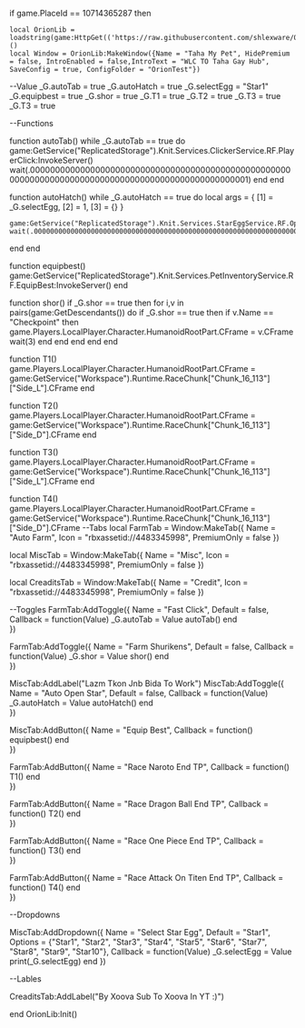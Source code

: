 if game.PlaceId == 10714365287 then

    local OrionLib = loadstring(game:HttpGet(('https://raw.githubusercontent.com/shlexware/Orion/main/source')))()
    local Window = OrionLib:MakeWindow({Name = "Taha My Pet", HidePremium = false, IntroEnabled = false,IntroText = "WLC TO Taha Gay Hub", SaveConfig = true, ConfigFolder = "OrionTest"})

--Value
_G.autoTab = true
_G.autoHatch = true
_G.selectEgg = "Star1"
_G.equipbest = true
_G.shor = true
_G.T1 = true
_G.T2 = true
_G.T3 = true
_G.T3 = true


--Functions

function autoTab()
    while _G.autoTab == true do
        game:GetService("ReplicatedStorage").Knit.Services.ClickerService.RF.PlayerClick:InvokeServer()
        wait(.0000000000000000000000000000000000000000000000000000000000000000000000000000000000000000000000000001)
     end
    end


function autoHatch()
    while _G.autoHatch == true do
local args = {
    [1] = _G.selectEgg,
    [2] = 1,
    [3] = {}
}

    game:GetService("ReplicatedStorage").Knit.Services.StarEggService.RF.OpenEggs:InvokeServer(unpack(args))
    wait(.000000000000000000000000000000000000000000000000000000000000000000000000000000000000000000000000000000001)
end
end

function equipbest()
    game:GetService("ReplicatedStorage").Knit.Services.PetInventoryService.RF.EquipBest:InvokeServer()
end

function shor()
	if _G.shor == true then
		for i,v in pairs(game:GetDescendants()) do
			if _G.shor == true then
				if v.Name == "Checkpoint" then
					game.Players.LocalPlayer.Character.HumanoidRootPart.CFrame = v.CFrame
					wait(3)
				end
			end
		end
	end
end

function T1()
	game.Players.LocalPlayer.Character.HumanoidRootPart.CFrame = game:GetService("Workspace").Runtime.RaceChunk["Chunk_16_113"]["Side_L"].CFrame
end

function T2()
	game.Players.LocalPlayer.Character.HumanoidRootPart.CFrame = game:GetService("Workspace").Runtime.RaceChunk["Chunk_16_113"]["Side_D"].CFrame
end

function T3()
	game.Players.LocalPlayer.Character.HumanoidRootPart.CFrame = game:GetService("Workspace").Runtime.RaceChunk["Chunk_16_113"]["Side_L"].CFrame
end

function T4()
	game.Players.LocalPlayer.Character.HumanoidRootPart.CFrame = game:GetService("Workspace").Runtime.RaceChunk["Chunk_16_113"]["Side_D"].CFrame
--Tabs
local FarmTab = Window:MakeTab({
	Name = "Auto Farm",
	Icon = "rbxassetid://4483345998",
	PremiumOnly = false
})

local MiscTab = Window:MakeTab({
	Name = "Misc",
	Icon = "rbxassetid://4483345998",
	PremiumOnly = false
})

local CreaditsTab = Window:MakeTab({
	Name = "Credit",
	Icon = "rbxassetid://4483345998",
	PremiumOnly = false
})


--Toggles
FarmTab:AddToggle({
	Name = "Fast Click",
	Default = false,
	Callback = function(Value)
		_G.autoTab = Value
        autoTab()
	end    
})

FarmTab:AddToggle({
	Name = "Farm Shurikens",
	Default = false,
	Callback = function(Value)
		_G.shor = Value
        shor()
	end    
})

MiscTab:AddLabel("Lazm Tkon Jnb Bida To Work")
MiscTab:AddToggle({
	Name = "Auto Open Star",
	Default = false,
	Callback = function(Value)
        _G.autoHatch = Value
        autoHatch()
	end    
})

MiscTab:AddButton({
	Name = "Equip Best",
	Callback = function()
            equipbest()
  	end    
})

FarmTab:AddButton({
	Name = "Race Naroto End TP",
	Callback = function()
            T1()
  	end    
})

FarmTab:AddButton({
	Name = "Race Dragon Ball End TP",
	Callback = function()
            T2()
  	end    
})

FarmTab:AddButton({
	Name = "Race One Piece End TP",
	Callback = function()
            T3()
  	end    
})

FarmTab:AddButton({
	Name = "Race Attack On Titen End TP",
	Callback = function()
            T4()
  	end    
})

--Dropdowns

MiscTab:AddDropdown({
	Name = "Select Star Egg",
	Default = "Star1",
	Options = {"Star1", "Star2", "Star3", "Star4", "Star5", "Star6", "Star7", "Star8", "Star9", "Star10"},
	Callback = function(Value)
		_G.selectEgg = Value
        print(_G.selectEgg)
	end 
})

--Lables

CreaditsTab:AddLabel("By Xoova Sub To Xoova In YT :)")









end
OrionLib:Init()


